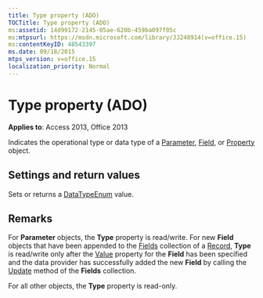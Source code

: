 ```yaml
---
title: Type property (ADO)
TOCTitle: Type property (ADO)
ms:assetid: 14d99172-2145-05ae-620b-459ba097f05c
ms:mtpsurl: https://msdn.microsoft.com/library/JJ248914(v=office.15)
ms:contentKeyID: 48543397
ms.date: 09/18/2015
mtps_version: v=office.15
localization_priority: Normal
---
```


# Type property (ADO)


**Applies to**: Access 2013, Office 2013

Indicates the operational type or data type of a [Parameter](parameter-object-ado.md), [Field](field-object-ado.md), or [Property](property-object-ado.md) object.

## Settings and return values

Sets or returns a [DataTypeEnum](datatypeenum.md) value.

## Remarks

For **Parameter** objects, the **Type** property is read/write. For new **Field** objects that have been appended to the [Fields](fields-collection-ado.md) collection of a [Record](record-object-ado.md), **Type** is read/write only after the [Value](value-property-ado.md) property for the **Field** has been specified and the data provider has successfully added the new **Field** by calling the [Update](update-method-ado.md) method of the **Fields** collection.

For all other objects, the **Type** property is read-only.

